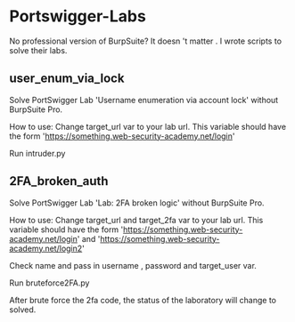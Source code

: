 # Portswigger-Labs
No professional version of BurpSuite? It doesn 't matter . I wrote scripts to solve their labs.

## user_enum_via_lock
Solve PortSwigger Lab 'Username enumeration via account lock' without BurpSuite Pro. 

How to use: Change target_url var to your lab url. This variable should have the form 'https://something.web-security-academy.net/login'

Run intruder.py

## 2FA_broken_auth
Solve PortSwigger Lab 'Lab: 2FA broken logic' without BurpSuite Pro. 

How to use: Change target_url and target_2fa var to your lab url. This variable should have the form 'https://something.web-security-academy.net/login' and 'https://something.web-security-academy.net/login2'

Check name and pass in username , password and target_user var.

Run bruteforce2FA.py

After brute force the 2fa code, the status of the laboratory will change to solved.
